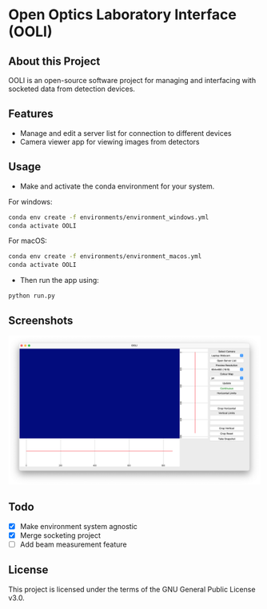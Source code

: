 # Open Optics Laboratory Interface (OOLI)

## About this Project
OOLI is an open-source software project for managing and interfacing with
socketed data from detection devices.

## Features
- Manage and edit a server list for connection to different devices
- Camera viewer app for viewing images from detectors

## Usage
- Make and activate the conda environment for your system.

For windows:
```sh
conda env create -f environments/environment_windows.yml
conda activate OOLI
```
For macOS:
```sh
conda env create -f environments/environment_macos.yml
conda activate OOLI
```
- Then run the app using:
```sh
python run.py
```

## Screenshots
![App UI](./screenshots/app_ui.png)

## Todo
- [x] Make environment system agnostic
- [x] Merge socketing project
- [ ] Add beam measurement feature

## License
This project is licensed under the terms of the GNU General Public License v3.0.
